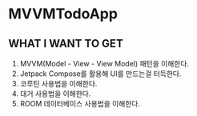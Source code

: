 # MVVMTodoApp

## WHAT I WANT TO GET

1. MVVM(Model - View - View Model) 패턴을 이해한다.
2. Jetpack Compose를 활용해 UI를 만드는걸 터득한다.
3. 코루틴 사용법을 이해한다.
4. 대거 사용법을 이해한다.
5. ROOM 데이터베이스 사용법을 이해한다. 